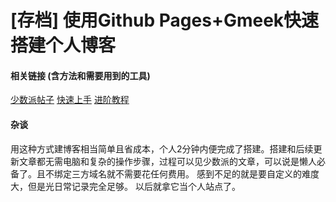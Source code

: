 # [存档] 使用Github Pages+Gmeek快速搭建个人博客
#### 相关链接 (含方法和需要用到的工具)
[少数派帖子](https://sspai.com/post/88950)
[快速上手](https://blog.meekdai.com/post/Gmeek-kuai-su-shang-shou.html)
[进阶教程](https://blog.meekdai.com/tag.html#Gmeek)

#### 杂谈
用这种方式建博客相当简单且省成本，个人2分钟内便完成了搭建。搭建和后续更新文章都无需电脑和复杂的操作步骤，过程可以见少数派的文章，可以说是懒人必备了。且不绑定三方域名就不需要花任何费用。
感到不足的就是要自定义的难度大，但是光日常记录完全足够。
以后就拿它当个人站点了。